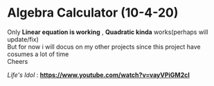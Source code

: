 # Algebra Calculator (10-4-20)

Only **Linear equation is working** , **Quadratic kinda** works(perhaps will update/fix)<br>
But for now i will docus on my other projects since this project have cosumes a lot of time<br>
Cheers
<br>

_Life's Idol_ : **https://www.youtube.com/watch?v=vayVPiGM2cI**